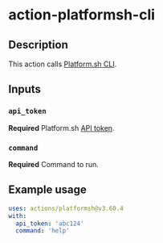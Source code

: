 # action-platformsh-cli

## Description

This action calls [Platform.sh CLI](https://github.com/platformsh/platformsh-cli).

## Inputs

### `api_token`

**Required** Platform.sh [API token](https://docs.platform.sh/development/cli/api-tokens.html).

### `command`

**Required** Command to run.

## Example usage

```yaml
uses: actions/platformsh@v3.60.4
with:
  api_token: 'abc124'
  command: 'help'
```
